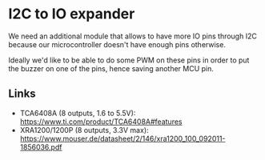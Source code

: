 # I2C to IO expander

We need an additional module that allows to have more IO pins through I2C because our microcontroller doesn't have enough pins otherwise.

Ideally we'd like to be able to do some PWM on these pins in order to put the buzzer on one of the pins, hence saving another MCU pin.

## Links

- TCA6408A (8 outputs, 1.6 to 5.5V): https://www.ti.com/product/TCA6408A#features
- XRA1200/1200P (8 outputs, 3.3V max): https://www.mouser.de/datasheet/2/146/xra1200_100_092011-1856036.pdf
